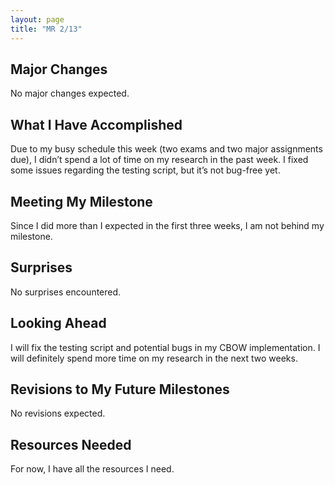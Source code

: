 ```yaml
--- 
layout: page 
title: "MR 2/13"
---
```


## Major Changes
No major changes expected.

## What I Have Accomplished
Due to my busy schedule this week (two exams and two major assignments due), I didn’t spend a lot of time on my research in the past week. I fixed some issues regarding the testing script, but it’s not bug-free yet.

## Meeting My Milestone
Since I did more than I expected in the first three weeks, I am not behind my milestone.

## Surprises
No surprises encountered.

## Looking Ahead
I will fix the testing script and potential bugs in my CBOW implementation. I will definitely spend more time on my research in the next two weeks.

## Revisions to My Future Milestones
No revisions expected.

## Resources Needed
For now, I have all the resources I need.
